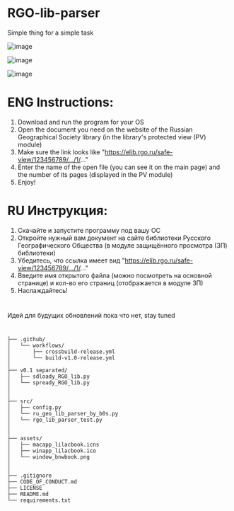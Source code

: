 # RGO-lib-parser
Simple thing for a simple task

![image](https://github.com/user-attachments/assets/d81cdfbc-3502-4eae-964e-df80bf3bc921)

![image](https://github.com/user-attachments/assets/461d5bd4-1fc5-4092-9ce8-c4c038e67fdb)

![image](https://github.com/user-attachments/assets/29d48ec2-f564-402d-96e1-774dba147dfa)

# **ENG** Instructions:
1. Download and run the program for your OS
2. Open the document you need on the website of the Russian Geographical Society library (in the library's protected view (PV) module)
3. Make sure the link looks like "https://elib.rgo.ru/safe-view/123456789/.../1/..."
4. Enter the name of the open file (you can see it on the main page) and the number of its pages (displayed in the PV module)
5. Enjoy!

# **RU** Инструкция: 
1. Скачайте и запустите программу под вашу ОС
2. Откройте нужный вам документ на сайте библиотеки Русского Географического Общества (в модуле защищённого просмотра (ЗП) библиотеки)
3. Убедитесь, что ссылка имеет вид "https://elib.rgo.ru/safe-view/123456789/.../1/..."
4. Введите имя открытого файла (можно посмотреть на основной странице) и кол-во его страниц (отображается в модуле ЗП)
5. Наслаждайтесь!


#
Идей для будущих обновлений пока что нет, stay tuned

#
```
├── .github/
│   └── workflows/
│       ├── crossbuild-release.yml
│       └── build-v1.0-release.yml
│
├── v0.1 separated/        
│   ├── sdloady_RGO_lib.py
│   └── spready_RGO_lib.py
│
│
├── src/
│   ├── config.py
│   └── ru_geo_lib_parser_by_b0s.py
│   └── rgo_lib_parser_test.py
│
│
├── assets/
│   ├── macapp_lilacbook.icns
│   ├── winapp_lilacbook.ico
│   └── window_bnwbook.png
│
│
├── .gitignore
├── CODE_OF_CONDUCT.md
├── LICENSE
├── README.md
└── requirements.txt
```
